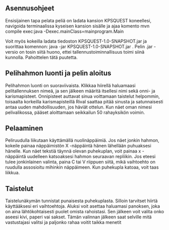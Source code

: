 ## Asennusohjeet
Ensisijainen tapa pelata peliä on ladata kansion KPSQUEST koneellesi, navigoida terminaalissa kyseisen kansion sisälle ja ajaa komento mvn compile exec:java -Dexec.mainClass=mainprogram.Main

Voit myös kokeilla ladata tiedoston KPSQUEST-1.0-SNAPSHOT.jar ja suorittaa komennon: java -jar KPSQUEST-1.0-SNAPSHOT.jar . Pelin .jar -versio on tosin siitä huono, ettei tallennustoiminnallisuus toimi siinä kunnolla. Pahoittelen tätä puutetta.

## Pelihahmon luonti ja pelin aloitus
Pelihahmon luonti on suoraviivaista. Klikkaa hiirellä haluamaasi pelitallennuksen nimeä, ja sen jälkeen määritä itsellesi nimi sekä onni- ja karismapisteet. Onnipisteet auttavat sinua voittamaan taistelut helpommin, toisaalta korkeilla karismapisteillä Rival saattaa pitää sinusta ja satunnaisesti antaa uuden mahdollisuuden, jos häviät ottelun. Kun näet oman nimesi pelivalikossa, pääset aloittamaan seikkailun 50 rahayksikön voimin.

## Pelaaminen
Peliruudulla liikutaan käyttämällä nuolinäppäimiä. Jos näet jonkin hahmon, kokeile painaa näppäimistön X -näppäintä hänen lähellään puhuaksesi hänelle. Kun näet tekstiä täynnä olevan puhekuplan, voit painaa x -näppäintä uudelleen katsoaksesi hahmon seuraavan repliikin. Jos eteesi tulee jonkinlainen valinta, paina C tai V riippuen siitä, mikä vaihtoehto on ruudulla assosioitu mihinkin näppäimeen. Kun puhekupla katoaa, voit taas liikkua.

## Taistelut
Taistelunäkymän tunnistat punaisesta puhekuplasta. Silloin tarvitset hiirtä käyttääksesi eri vaihtoehtoja. Aluksi voit asettaa haluamasi panoksen, joka on aina lähtökohtaisesti puolet omista rahoistasi. Sen jälkeen voit valita onko aseesi kivi, paperi vai sakset. Tämän valinnan jälkeen saat selville mitä vastustajasi valitsi ja paljonko rahaa voitit taikka menetit
